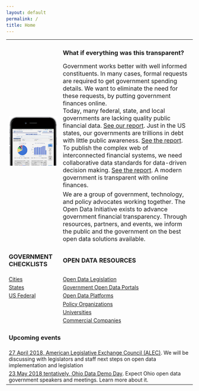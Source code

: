 ```yaml
---
layout: default
permalink: /
title: Home
---
```

<table>
	<tr>
		<td rowspan="3"><img src="/assets/img/ohiocheckbook-iphone6-spacegrey-portrait-small.png" alt="ohioschool-iphone6"></td>
	</tr>
	<tr>
		<td><h3>What if everything was this transparent?</h3><font size="3">Government works better with well informed constituents. In many cases, formal requests are required to get government spending details. We want to eliminate the need for these requests, by putting government finances online. <br />Today, many federal, state, and local governments are lacking quality public financial data. <a href="/blog/2017-12-16-transparency-scorecard">See our report</a>. Just in the US states, our governments are trillions in debt with little public awareness. <a target="_blank" href="https://www.truthinaccounting.org/news/detail/why-is-truthful-timely-and-transparent-financial-data-important-details">See the report</a>. To publish the complex web of interconnected financial systems, we need collaborative data standards for data-driven decision making. <a target="_blank" href="https://www.workiva.com/sites/workiva/files/pdfs/thought-leadership/unleashing-power-financial-data-state-local-government-whitepaper-20180314-j40506.pdf">See the report</a>. A modern government is transparent with online finances.</font></td>
	<tr>
		<td><font size="3">We are a group of government, technology, and policy advocates working together. The Open Data Initiative exists to advance government financial transparency. Through resources, partners, and events, we inform the public and the government on the best open data solutions available.</font></td>
	</tr>
	<tr>
		<td><h3>GOVERNMENT CHECKLISTS</h3></td>
		<td><h3>OPEN DATA RESOURCES</h3></td>
	</tr>
	<tr>
		<td><a href="/resources#cities">Cities</a></td>
		<td><a href="/legislation">Open Data Legislation</a></td>
	</tr>
	<tr>
		<td><a href="/resources#states">States</a></td>
		<td><a href="/transparency">Government Open Data Portals</a></td>
	</tr>
	<tr>
		<td><a href="/resources#us-federal">US Federal</a></td>
		<td><a href="/resources#open-data-platforms">Open Data Platforms</a></td>
	</tr>
	<tr>
		<td></td>
		<td><a href="/resources#policy-organizations">Policy Organizations</a></td>
	</tr>
	<tr>
		<td></td>
		<td><a href="/resources#universities">Universities</a></td>
	</tr>
	<tr>
		<td></td>
		<td><a href="/resources#commercial-companies">Commercial Companies</a></td>
	</tr>
	 <tr>
		 <td colspan="2"><h3>Upcoming events</h3></td>
	</tr>
	<tr>
		 <td colspan="2"><a href="https://www.alec.org/meeting/2018-spring-task-force-summit-grand-rapids-mi/faq/">27 April 2018, American Legislative Exchange Council (ALEC)</a>. We will be discussing with legislators and staff next steps on open data implementation and legislation</td>
	</tr>
	<tr>
		 <td  colspan="2"><a href="/events/2018-05-23-ohio-data-demo-day/">23 May 2018 tentatively, Ohio Data Demo Day</a>. Expect Ohio open data government speakers and meetings. Learn more about it.</td>
	</tr>
